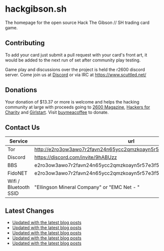 # hackgibson.sh
The homepage for the open source Hack The Gibson // SH trading card game.


## Contributing

To add your card just submit a pull request with your card's front art, it would be added to the next run of set after community play testing.

Game play and discussions over the project is held the r2600 discord server. Come join us at [Discord](https://discord.com/invite/9hABUzz) or via IRC at https://www.scuttled.net/


## Donations

Your donation of $13.37 or more is welcome and helps the hacking community at large with proceeds going to [2600 Magazine](https://2600.com/), [Hackers for Charity](https://hackersforcharity.org) and [Girlstart](https://girlstart.org).  Visit [buymeacoffee](https://www.buymeacoffee.com/hackgibson.sh) to donate.


## Contact Us

Service | url
-|-
Tor | http://e2ro3ow3awo7r2favn24n65ycc2qmzkoayn5r57e3f56nvjwdcgg32ad.onion
Discord | https://discord.com/invite/9hABUzz
BBS | e2ro3ow3awo7r2favn24n65ycc2qmzkoayn5r57e3f56nvjwdcgg32ad.onion:23
FidoNET | e2ro3ow3awo7r2favn24n65ycc2qmzkoayn5r57e3f56nvjwdcgg32ad.onion:24554
Wifi / Bluetooth SSID | "Ellingson Mineral Company" or "EMC Net - <fidonet address>"

## Latest Changes
<!-- BLOG-POST-LIST:START -->
- [Updated with the latest blog posts](https://github.com/DFW2600/hackgibson.sh/commit/4eaecb8b152594f14ad07e71dad21c89f3d9cc18)
- [Updated with the latest blog posts](https://github.com/DFW2600/hackgibson.sh/commit/f882032c7ce94c3b3575be640f30b84793429ae7)
- [Updated with the latest blog posts](https://github.com/DFW2600/hackgibson.sh/commit/ef00ac2f975331a954cdded8d7d32d42a9baa00d)
- [Updated with the latest blog posts](https://github.com/DFW2600/hackgibson.sh/commit/38e7ec9790ac6a9f6e7e974f39e73454954f1135)
- [Updated with the latest blog posts](https://github.com/DFW2600/hackgibson.sh/commit/e556cee3741c2b48b7c76733345390fc8360da97)
<!-- BLOG-POST-LIST:END -->
